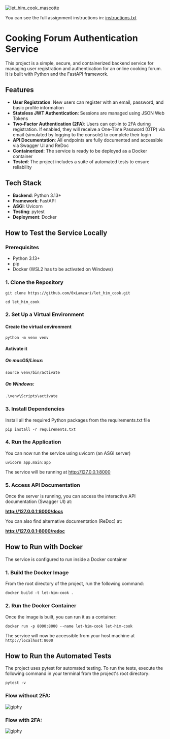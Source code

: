 ![let_him_cook_mascotte](https://github.com/user-attachments/assets/ee802db1-0f28-4b99-911d-e3bc602049d7)

You can see the full assignment instructions in: [instructions.txt](./instructions.txt) 

# **Cooking Forum Authentication Service**

This project is a simple, secure, and containerized backend service for managing user registration and authentication for an online cooking forum. It is built with Python and the FastAPI framework.

## **Features**

* **User Registration**: New users can register with an email, password, and basic profile information
* **Stateless JWT Authentication**: Sessions are managed using JSON Web Tokens 
* **Two-Factor Authentication (2FA)**: Users can opt-in to 2FA during registration. If enabled, they will receive a One-Time Password (OTP) via email (simulated by logging to the console) to complete their login
* **API Documentation**: All endpoints are fully documented and accessible via Swagger UI and ReDoc
* **Containerized**: The service is ready to be deployed as a Docker container
* **Tested**: The project includes a suite of automated tests to ensure reliability

## **Tech Stack**

* **Backend**: Python 3.13+  
* **Framework**: FastAPI
* **ASGI**: Uvicorn
* **Testing**: pytest
* **Deployment**: Docker

## **How to Test the Service Locally**

### **Prerequisites**

* Python 3.13+  
* pip
* Docker (WSL2 has to be activated on Windows)

### **1. Clone the Repository**

`git clone https://github.com/0xLamzari/let_him_cook.git`

`cd let_him_cook`

### **2. Set Up a Virtual Environment**

#### Create the virtual environment  
`python -m venv venv`

#### Activate it  
##### On macOS/Linux:  
`source venv/bin/activate`
##### On Windows:  
`.\venv\Scripts\activate`

### **3. Install Dependencies**

Install all the required Python packages from the requirements.txt file

`pip install -r requirements.txt`

### **4. Run the Application**

You can now run the service using uvicorn (an ASGI server)

`uvicorn app.main:app`

The service will be running at http://127.0.0.1:8000

### **5. Access API Documentation**

Once the server is running, you can access the interactive API documentation (Swagger UI) at:

**http://127.0.0.1:8000/docs**

You can also find alternative documentation (ReDoc) at:

**http://127.0.0.1:8000/redoc**

## **How to Run with Docker**

The service is configured to run inside a Docker container

### **1. Build the Docker Image**

From the root directory of the project, run the following command:

`docker build -t let-him-cook . `

### **2. Run the Docker Container**

Once the image is built, you can run it as a container:

`docker run -p 8000:8000 --name let-him-cook let-him-cook`

The service will now be accessible from your host machine at `http://localhost:8000`

## **How to Run the Automated Tests**

The project uses pytest for automated testing. To run the tests, execute the following command in your terminal from the project's root directory:

`pytest -v`


### Flow without 2FA:
![giphy](https://github.com/user-attachments/assets/f7f38bca-41a7-4c5a-b882-8c57e7f31489)

### Flow with 2FA:
![giphy](https://github.com/user-attachments/assets/0a63feec-43e8-4e48-8054-bd065056f732)
